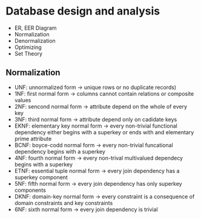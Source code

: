 # Database design and analysis

- ER, EER Diagram
- Normalization
- Denormalization
- Optimizing
- Set Theory

## Normalization
- UNF: unnormalized form -> unique rows or no duplicate records)
- 1NF: first normal form -> columns cannot contain relations or composite values
- 2NF: sencond normal form -> attribute depend on the whole of every key
- 3NF: third normal form -> attribute depend only on cadidate keys
- EKNF: elementary key normal form -> every non-trivial functional dependency either begins with a superkey or ends with and elementary prime attribute
- BCNF: boyce-codd normal form -> every non-trivial funcational dependency begins with a superkey
- 4NF: fourth normal form -> every non-trival multivalued dependecy begins with a superkey
- ETNF: essential tuple normal form -> every join dependency has a superkey component
- 5NF: fifth normal form -> every join dependency has only superkey components
- DKNF: domain-key normal form -> every constraint is a consequence of domain constraints and key constraints 
- 6NF: sixth normal form -> every join dependency is trivial
